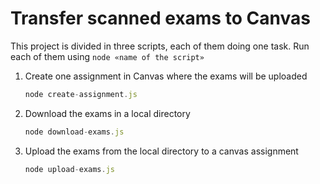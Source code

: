 # Transfer scanned exams to Canvas

This project is divided in three scripts, each of them doing one task. Run each of them using `node «name of the script»`

1. Create one assignment in Canvas where the exams will be uploaded

    ```js
    node create-assignment.js
    ```

2. Download the exams in a local directory

    ```js
    node download-exams.js
    ```

3. Upload the exams from the local directory to a canvas assignment

    ```js
    node upload-exams.js
    ```
